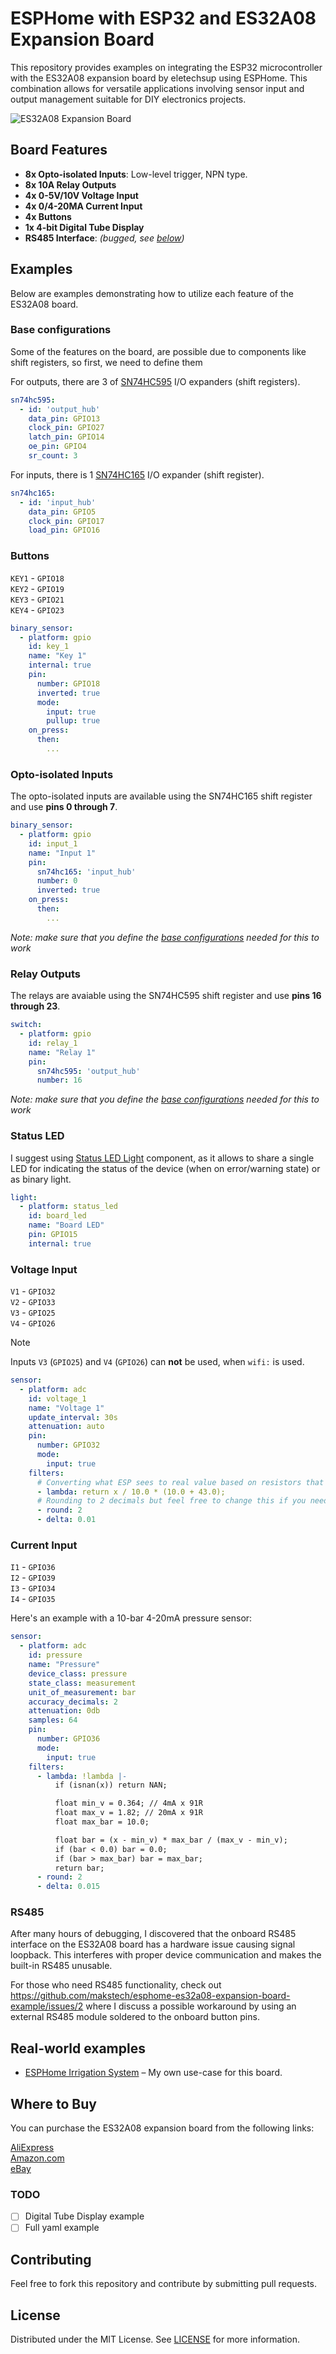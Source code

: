 # ESPHome with ESP32 and ES32A08 Expansion Board

This repository provides examples on integrating the ESP32 microcontroller with the ES32A08 expansion board by eletechsup using ESPHome. This combination allows for versatile applications involving sensor input and output management suitable for DIY electronics projects.

![ES32A08 Expansion Board](images/es32a08-top.jpg)

## Board Features
- **8x Opto-isolated Inputs**: Low-level trigger, NPN type.
- **8x 10A Relay Outputs**
- **4x 0-5V/10V Voltage Input**
- **4x 0/4-20MA Current Input**
- **4x Buttons**
- **1x 4-bit Digital Tube Display**
- **RS485 Interface**: _(bugged, see [below](#rs485))_

## Examples
Below are examples demonstrating how to utilize each feature of the ES32A08 board.

### Base configurations
Some of the features on the board, are possible due to components like shift registers, so first, we need to define them

For outputs, there are 3 of [SN74HC595](https://esphome.io/components/sn74hc595) I/O expanders (shift registers).
```yaml
sn74hc595:
  - id: 'output_hub'
    data_pin: GPIO13
    clock_pin: GPIO27
    latch_pin: GPIO14
    oe_pin: GPIO4
    sr_count: 3
```

For inputs, there is 1 [SN74HC165](https://esphome.io/components/sn74hc165.html) I/O expander (shift register).
```yaml
sn74hc165:
  - id: 'input_hub'
    data_pin: GPIO5
    clock_pin: GPIO17
    load_pin: GPIO16
```


### Buttons
`KEY1` - `GPIO18`  
`KEY2` - `GPIO19`  
`KEY3` - `GPIO21`  
`KEY4` - `GPIO23`

```yaml
binary_sensor:
  - platform: gpio
    id: key_1
    name: "Key 1"
    internal: true
    pin: 
      number: GPIO18
      inverted: true
      mode:
        input: true
        pullup: true
    on_press:
      then:
        ...
```

### Opto-isolated Inputs
The opto-isolated inputs are available using the SN74HC165 shift register and use **pins 0 through 7**.

```yaml
binary_sensor:
  - platform: gpio
    id: input_1
    name: "Input 1"
    pin: 
      sn74hc165: 'input_hub'
      number: 0
      inverted: true
    on_press:
      then:
        ...
```

*Note: make sure that you define the [base configurations](#base-configurations) needed for this to work*

### Relay Outputs
The relays are avaiable using the SN74HC595 shift register and use **pins 16 through 23**.

```yaml
switch:
  - platform: gpio
    id: relay_1
    name: "Relay 1"
    pin:
      sn74hc595: 'output_hub'
      number: 16
```

*Note: make sure that you define the [base configurations](#base-configurations) needed for this to work*

### Status LED
I suggest using [Status LED Light](https://esphome.io/components/light/status_led.html) component, as it allows to share a single LED for indicating the status of the device (when on error/warning state) or as binary light.

```yaml
light: 
  - platform: status_led
    id: board_led
    name: "Board LED"
    pin: GPIO15
    internal: true
```

### Voltage Input
`V1` - `GPIO32`  
`V2` - `GPIO33`  
`V3` - `GPIO25`  
`V4` - `GPIO26`

> [!NOTE]  
> Inputs `V3` (`GPIO25`) and `V4` (`GPIO26`) can **not** be used, when `wifi:` is used.

```yaml
sensor:
  - platform: adc
    id: voltage_1
    name: "Voltage 1"
    update_interval: 30s
    attenuation: auto
    pin:
      number: GPIO32
      mode:
        input: true
    filters:
      # Converting what ESP sees to real value based on resistors that are used on the board
      - lambda: return x / 10.0 * (10.0 + 43.0);
      # Rounding to 2 decimals but feel free to change this if you need more/less pressicion
      - round: 2
      - delta: 0.01
```

### Current Input  
`I1` - `GPIO36`  
`I2` - `GPIO39`  
`I3` - `GPIO34`  
`I4` - `GPIO35`  

Here's an example with a 10-bar 4-20mA pressure sensor:

```yaml
sensor:
  - platform: adc
    id: pressure
    name: "Pressure"
    device_class: pressure
    state_class: measurement
    unit_of_measurement: bar
    accuracy_decimals: 2
    attenuation: 0db
    samples: 64
    pin:
      number: GPIO36
      mode:
        input: true
    filters:
      - lambda: !lambda |-
          if (isnan(x)) return NAN;

          float min_v = 0.364; // 4mA x 91R
          float max_v = 1.82; // 20mA x 91R
          float max_bar = 10.0;

          float bar = (x - min_v) * max_bar / (max_v - min_v);
          if (bar < 0.0) bar = 0.0;
          if (bar > max_bar) bar = max_bar;
          return bar;
      - round: 2
      - delta: 0.015
```

### RS485
After many hours of debugging, I discovered that the onboard RS485 interface on the ES32A08 board has a hardware issue causing signal loopback. This interferes with proper device communication and makes the built-in RS485 unusable.

For those who need RS485 functionality, check out https://github.com/makstech/esphome-es32a08-expansion-board-example/issues/2 where I discuss a possible workaround by using an external RS485 module soldered to the onboard button pins.

## Real-world examples

- [ESPHome Irrigation System](https://github.com/makstech/esphome-irrigation-system) – My own use-case for this board.

## Where to Buy
You can purchase the ES32A08 expansion board from the following links:

[AliExpress](https://s.click.aliexpress.com/e/_DBexHoH)  
[Amazon.com](https://www.amazon.com/Multifunction-Expansion-Digital-Arduino-Ethernet/dp/B0CM6HJCVQ?th=1)  
[eBay](https://www.ebay.com/itm/335132721050)  

### TODO
- [ ] Digital Tube Display example
- [ ] Full yaml example

## Contributing
Feel free to fork this repository and contribute by submitting pull requests.

## License
Distributed under the MIT License. See [LICENSE](LICENSE) for more information.
